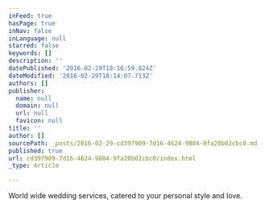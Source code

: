 ```yaml
---
inFeed: true
hasPage: true
inNav: false
inLanguage: null
starred: false
keywords: []
description: ''
datePublished: '2016-02-29T18:16:59.824Z'
dateModified: '2016-02-29T18:14:07.713Z'
authors: []
publisher:
  name: null
  domain: null
  url: null
  favicon: null
title: ''
author: []
sourcePath: _posts/2016-02-29-cd397909-7d16-4624-9804-9fa20b02cbc0.md
published: true
url: cd397909-7d16-4624-9804-9fa20b02cbc0/index.html
_type: Article

---
```

World wide wedding services, catered to your personal style and love.